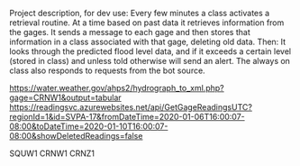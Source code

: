 Project description, for dev use:
Every few minutes a class activates a retrieval routine.
At a time based on past data it retrieves information from the gages.
It sends a message to each gage and then stores that information in a class
associated with that gage, deleting old data.
Then:
It looks through the predicted flood level data, and if it exceeds a certain level
(stored in class) and unless told otherwise will send an alert.
The always on class also responds to requests from the bot source.


https://water.weather.gov/ahps2/hydrograph_to_xml.php?gage=CRNW1&output=tabular
https://readingsvc.azurewebsites.net/api/GetGageReadingsUTC?regionId=1&id=SVPA-17&fromDateTime=2020-01-06T16:00:07-08:00&toDateTime=2020-01-10T16:00:07-08:00&showDeletedReadings=false

SQUW1
CRNW1
CRNZ1
